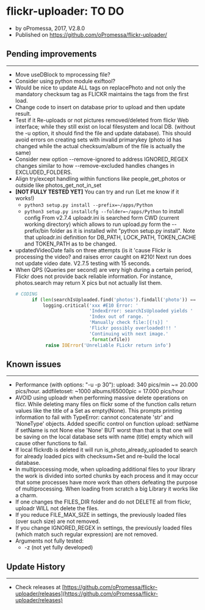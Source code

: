 # flickr-uploader: TO DO
* by oPromessa, 2017, V2.8.0
* Published on https://github.com/oPromessa/flickr-uploader/

## Pending improvements
-----------------------
* Move useDBlock to mprocessing file?
* Consider using python module exiftool?
* Would be nice to update ALL tags on replacePhoto and not only the
  mandatory checksum tag as FLICKR maintains the tags from the first load.
* Change code to insert on database prior to upload and then update result.
* Test if it Re-uploads or not pictures removed/deleted from flickr Web
  interface; while they still exist on local filesystem and local DB.
  (without the -u option, it should find the file and update database).
  This should avoid errors on creating sets with invalid primarykey (photo id
  has changed while the actual checksum/album of the file is actually the same)
* Consider new option --remove-ignored to address IGNORED_REGEX changes
  similar to how --remove-excluded handles changes in EXCLUDED_FOLDERS.
* Align try/except handling within functions like people_get_photos or outside
  like photos_get_not_in_set
* **[NOT FULLY TESTED YET]** You can try and run (Let me know if it works!)
   * `python3 setup.py install --prefix=~/apps/Python`
   * `python3 setup.py installcfg --folder=~/apps/Python` to install config
  From v2.7.4 uploadr.ini is searched form CWD (current working directory)
  which allows to run upload.py form the --prefix/bin folder as it is
  installed wiht "python setup.py install". Note that uploadr.ini definition
  for DB_PATH, LOCK_PATH, TOKEN_CACHE and TOKEN_PATH as to be changed.
* updatedVideoDate fails on three attempts (is it 'cause Flickr is processing
  the video? and raises error caught on #210! Next run does not update video
  date. V2.7.5 testing with 15 seconds.
* When QPS (Queries per second) are very high during a certain period, Flickr
  does not provide back reliable information. For instance, photos.search
  may return X pics but not actually list them.
  ```python
  # CODING
        if (len(searchIsUploaded.find('photos').findall('photo')) == 0):
            logging.critical('xxx #E10 Error: '
                             'IndexError: searchIsUploaded yields '
                             'Index out of range. '
                             'Manually check file:[{!s}] '
                             'Flickr possibly overloaded!!! '
                             'Continuing with next image.'
                             .format(xfile))
             raise IOError('Unreliable FLickr return info')
  ```

## Known issues
---------------
* Performance (with options: "-u -p 30"):
        upload: 340 pics/min ~= 20.000 pics/hour.
  addfiletoset: ~1000 albums/65000pic = 17.000 pics/hour
* AVOID using uploadr when performing massive delete operations on flicr.
  While deleting many files on flickr some of the function calls return
  values like the title of a Set as empty(None). This prompts printing
  information to fail with TypeError: cannot concatenate 'str' and
  'NoneType' objects. Added specific control on function upload:
  setName if setName is not None else 'None'
  BUT worst than that is that one will be saving on the local database
  sets with name (title) empty which will cause other functions to fail.
* If local flickrdb is deleted it will run is_photo_already_uploaded to
  search for already loaded pics with checksum+Set and re-build the
  local database.
* In multiprocessing mode, when uploading additional files to your library
  the work is divided into sorted chunks by each process and it may occur
  that some processes have more work than others defeating the purpose
  of multiprocessing. When loading from scratch a big Library it works
  like a charm.
* If one changes the FILES_DIR folder and do not DELETE all from flickr,
  uploadr WILL not delete the files.
* If you reduce FILE_MAX_SIZE in settings, the previously loaded files
  (over such size) are not removed.
* If you change IGNORED_REGEX in settings, the previously loaded files
  (which match such regular expression) are not removed.
* Arguments not fully tested:
   * -z (not yet fully developed)

## Update History
-----------------
* Check releases at [https://github.com/oPromessa/flickr-uploader/releases](https://github.com/oPromessa/flickr-uploader/releases)
